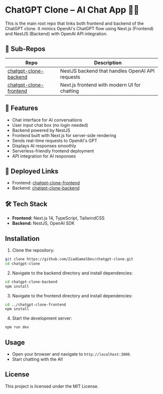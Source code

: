 # ChatGPT Clone – AI Chat App 🤖💬

This is the main root repo that links both frontend and backend of the ChatGPT clone. It mimics OpenAI's ChatGPT flow using Next.js (Frontend) and NestJS (Backend) with OpenAI API integration.

## 🔗 Sub-Repos

| Repo | Description |
|------|-------------|
| [chatgpt-clone-backend](https://github.com/ZiadGamalDev/chatgpt-clone-backend) | NestJS backend that handles OpenAI API requests |
| [chatgpt-clone-frontend](https://github.com/ZiadGamalDev/chatgpt-clone-frontend) | Next.js frontend with modern UI for chatting |

## 🧠 Features

- Chat interface for AI conversations
- User input chat box (no login needed)
- Backend powered by NestJS
- Frontend built with Next.js for server-side rendering
- Sends real-time requests to OpenAI's GPT
- Displays AI responses smoothly
- Serverless-friendly frontend deployment
- API integration for AI responses

## 🚀 Deployed Links

- Frontend: [chatgpt-clone-frontend](https://chatgpt-clone-frontend-alpha.vercel.app/)
- Backend: [chatgpt-clone-backend](https://chatgpt-clone-backend-production.up.railway.app/)

## 🛠️ Tech Stack

- **Frontend:** Next.js 14, TypeScript, TailwindCSS
- **Backend:** NestJS, OpenAI SDK

## Installation

1. Clone the repository:
  ```bash
  git clone https://github.com/ZiadGamalDev/chatgpt-clone.git
  cd chatgpt-clone
  ```

2. Navigate to the backend directory and install dependencies:
  ```bash
  cd chatgpt-clone-backend
  npm install
  ```

3. Navigate to the frontend directory and install dependencies:
  ```bash
  cd ../chatgpt-clone-frontend
  npm install
  ```

4. Start the development server:
  ```bash
  npm run dev
  ```

## Usage

- Open your browser and navigate to `http://localhost:3000`.
- Start chatting with the AI!

## License

This project is licensed under the MIT License.